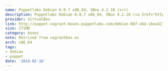 ```yaml
---
name: Puppetlabs Debian 6.0.7 x86_64, VBox 4.2.10 (src)
description: Puppetlabs Debian 6.0.7 x86_64, VBox 4.2.10 (<a href="http://github.com/puppetlabs/puppet-vagrant-boxes">src</a>)
provider: VirtualBox
link: http://puppet-vagrant-boxes.puppetlabs.com/debian-607-x64-vbox4210.box
size: 271MB
category: boxes
note: Retrived from vagrantbox.es
arch: x86_64
tags:
- debian
- puppet
date: '2014-02-16'
---
```

